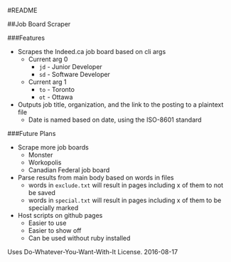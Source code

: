 #README

##Job Board Scraper

###Features
* Scrapes the Indeed.ca job board based on cli args
	* Current arg 0
		* `jd` - Junior Developer
		* `sd` - Software Developer
	* Current arg 1
		* `to` - Toronto
		* `ot` - Ottawa
* Outputs job title, organization, and the link to the posting to a plaintext file
	* Date is named based on date, using the ISO-8601 standard

###Future Plans
* Scrape more job boards
	* Monster
	* Workopolis
	* Canadian Federal job board
* Parse results from main body based on words in files
	* words in `exclude.txt` will result in pages including x of them to not be saved
	* words in `special.txt` will result in pages including x of them to be specially marked
* Host scripts on github pages
	* Easier to use
	* Easier to show off
	* Can be used without ruby installed

Uses Do-Whatever-You-Want-With-It License. 2016-08-17
